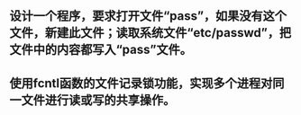 ## 设计一个程序，要求打开文件“pass”，如果没有这个文件，新建此文件；读取系统文件“etc/passwd”，把文件中的内容都写入“pass”文件。

## 使用fcntl函数的文件记录锁功能，实现多个进程对同一文件进行读或写的共享操作。